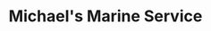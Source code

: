 ---
title: "Michael's Marine Service"
url: /connelly-springs/michaels-marine-service/
shop: boat
---